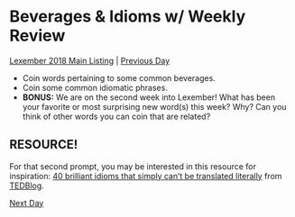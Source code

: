 # Beverages & Idioms w/ Weekly Review
[Lexember 2018 Main Listing](_prompts/r-conlangs/lexember/2018/toc_lex18.md) | [Previous Day](_prompts/r-conlangs/lexember/2018/prompts/w2/13.md)

+ Coin words pertaining to some common beverages.
+ Coin some common idiomatic phrases.
+ **BONUS:** We are on the second week into Lexember! What has been your favorite or most surprising new word(s) this week? Why? Can you think of other words you can coin that are related?

## RESOURCE!

For that second prompt, you may be interested in this resource for inspiration: [40 brilliant idioms that simply can’t be translated literally](https://blog.ted.com/40-idioms-that-cant-be-translated-literally/) from [TEDBlog](https://blog.ted.com).

[Next Day](_prompts/r-conlangs/lexember/2018/prompts/w3/15.md)
